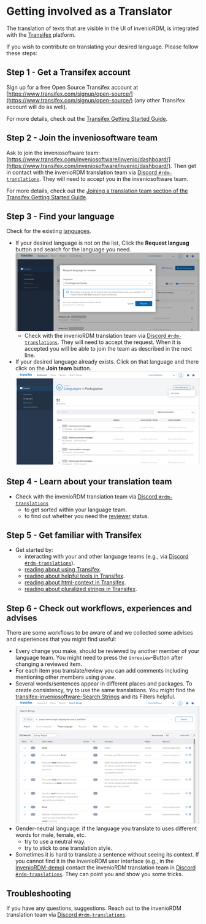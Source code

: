 # Getting involved as a Translator

The translation of texts that are visible in the UI of invenioRDM, is integrated with the [Transifex](https://www.transifex.com/) platform. 

If you wish to contribute on translating your desired language. Please follow these steps:


## Step 1 - Get a Transifex account

Sign up for a free Open Source Transifex account at [https://www.transifex.com/signup/open-source/](https://www.transifex.com/signup/open-source/) (any other Transifex account will do as well).

For more details, check out the [Transifex Getting Started Guide](https://docs.transifex.com/getting-started-1/translators).

## Step 2 - Join the inveniosoftware team

Ask to join the inveniosoftware team: [https://www.transifex.com/inveniosoftware/invenio/dashboard/](https://www.transifex.com/inveniosoftware/invenio/dashboard/).
Then get in contact with the invenioRDM translation team via [Discord `#rdm-translations`](https://discord.gg/Ya7qSG43Br). They will need to accept you in the inveniosoftware team.

For more details, check out the [Joining a translation team section of the Transifex Getting Started Guide](https://docs.transifex.com/getting-started-1/translators#joining-a-translation-team).

## Step 3 - Find your language

Check for the existing [languages](https://www.transifex.com/inveniosoftware/invenio/languages/).

- If your desired language is not on the list, Click the **Request languag** button and search for the language you need.
![](transifex-request-language.png)
    - Check with the invenioRDM translation team via [Discord `#rdm-translations`](https://discord.gg/Ya7qSG43Br). They will need to accept the request. When it is accepted you will be able to join the team as described in the next line.
- If your desired language already exists. Click on that language and there click on the **Join team** button.
![](transifex-join-team.png)

## Step 4 - Learn about your translation team

- Check with the invenioRDM translation team via [Discord `#rdm-translations`](https://discord.gg/Ya7qSG43Br)
    - to get sorted within your language team.
    - to find out whether you need the [reviewer](https://docs.transifex.com/teams/understanding-user-roles#reviewers) status.

## Step 5 - Get familiar with Transifex

- Get started by:
    - interacting with your and other language teams (e.g., via [Discord `#rdm-translations`](https://discord.gg/Ya7qSG43Br)).
    - [reading about using Transifex](https://docs.transifex.com/translation/translating-with-the-web-editor).
    - [reading about helpful tools in Transifex](https://docs.transifex.com/translation/tools-in-the-editor).
    - [reading about html-context in Transifex](https://docs.transifex.com/translation/html-files).
    - [reading about pluralized strings in Transifex](https://docs.transifex.com/localization-tips-workflows/plurals-and-genders#how-pluralized-strings-are-handled-by-transifex).

## Step 6 - Check out workflows, experiences and advises

There are some workflows to be aware of and we collected some advises and experiences that you might find useful:

- Every change you make, should be reviewed by another member of your language team. You might need to press the `Unreview`-Button after changing a reviewed item.
- For each item you translate/review you can add comments including mentioning other members using `@name`.
- Several words/sentences appear in different places and packages. To create consistency, try to use the same translations. You might find the [transifex-inveniosoftware-Search Strings](https://www.transifex.com/inveniosoftware/search/) and its Filters helpful.
![](transifex-search-strings.png)
- Gender-neutral language: if the language you translate to uses different words for male, female, etc.
    - try to use a neutral way.
    - try to stick to one translation style.
- Sometimes it is hard to translate a sentence without seeing its context. If you cannot find it in the invenioRDM user interface (e.g., in the [invenioRDM-demo](https://inveniordm.web.cern.ch/)) contact the invenioRDM translation team in [Discord `#rdm-translations`](https://discord.gg/Ya7qSG43Br). They can point you and show you some tricks.

## Troubleshooting

If you have any questions, suggestions. Reach out to the invenioRDM translation team via [Discord `#rdm-translations`](https://discord.gg/Ya7qSG43Br).
